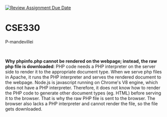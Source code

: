 [![Review Assignment Due Date](https://classroom.github.com/assets/deadline-readme-button-22041afd0340ce965d47ae6ef1cefeee28c7c493a6346c4f15d667ab976d596c.svg)](https://classroom.github.com/a/dGb8v0NA)
# CSE330
P-mandevillei

<br>

**Why phpinfo.php cannot be rendered on the webpage; instead, the raw php file is downloaded**: PHP code needs a PHP interpreter on the server side to render it to the appropriate document type. When we serve php files in Apache, it runs the PHP interpreter and serves the rendered document to the webpage. Node.js is javascript running on Chrome's V8 engine, which does not have a PHP interpreter. Therefore, it does not know how to render the PHP code to generate other document types (eg. HTML) before serving it to the browser. That is why the raw PHP file is sent to the browser. The browser also lacks a PHP interpreter and cannot render the file, so the file gets downloaded.
